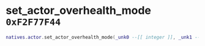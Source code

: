 # set_actor_overhealth_mode `0xF2F77F44`

```lua
natives.actor.set_actor_overhealth_mode(_unk0 --[[ integer ]], _unk1 --[[ integer ]])
```